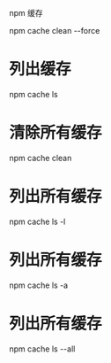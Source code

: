 npm 缓存

npm cache clean --force

# 列出缓存
npm cache ls

# 清除所有缓存
npm cache clean

# 列出所有缓存
npm cache ls -l

# 列出所有缓存
npm cache ls -a

# 列出所有缓存
npm cache ls --all

